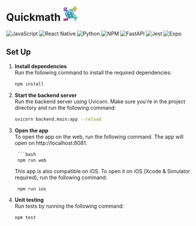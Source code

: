 # Quickmath <img src="assets/logo.png" height="40" />

![JavaScript](https://img.shields.io/badge/JavaScript-%23F7DF1E?style=flat&logo=javascript&logoColor=black)
![React Native](https://img.shields.io/badge/React%20Native-%2300B0FF?style=flat&logo=react-native&logoColor=white)
![Python](https://img.shields.io/badge/Python-%233776AB?style=flat&logo=python&logoColor=white)
![NPM](https://img.shields.io/badge/NPM-%23CB3837?style=flat&logo=npm&logoColor=white)
![FastAPI](https://img.shields.io/badge/FastAPI-%23000000?style=flat&logo=fastapi&logoColor=white)
![Jest](https://img.shields.io/badge/Jest-%23C21325?style=flat&logo=jest&logoColor=white)
![Expo](https://img.shields.io/badge/Expo-%23000000?style=flat&logo=expo&logoColor=white)

## Set Up

1. **Install dependencies**  
Run the following command to install the required dependencies:

   ```bash
   npm install

2. **Start the backend server**   
Run the backend server using Uvicorn. Make sure you're in the project directory and run the following       command:

   ```bash
   uvicorn backend.main:app --reload

3. **Open the app**   
   To open the app on the web, run the following command. The app will open on http://localhost:8081.
   
        ```bash
        npm run web
   This app is also compatible on iOS. To open it on iOS (Xcode & Simulator required), run the following       command:
   
        npm run ios

4. **Unit testing**   
Run tests by running the following command:

   ```bash
   npm test
